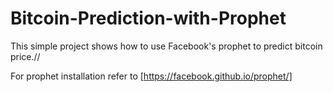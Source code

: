 # Bitcoin-Prediction-with-Prophet

This simple project shows how to use Facebook's prophet to predict bitcoin price.//

For prophet installation refer to [https://facebook.github.io/prophet/]